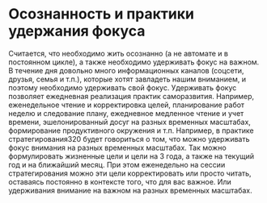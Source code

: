 # Осознанность и практики удержания фокуса

Считается, что необходимо жить осознанно (а не автомате и в постоянном цикле), а также необходимо удерживать фокус на важном. В течение дня довольно много информационных каналов (соцсети, друзья, семья и т.п.), которые хотят завладеть нашим вниманием, и поэтому необходимо удерживать свой фокус. Удерживать фокус позволяет ежедневная реализация практик саморазвития. Например, еженедельное чтение и корректировка целей, планирование работ неделю и следование плану, ежедневное медленное чтение и учет времени, эшелонированный досуг на разных временных масштабах, формирование продуктивного окружения и т.п.
Например, в практике стратегирования320 будет говориться о том, что можно удерживать фокус внимания на разных временных масштабах. Так можно формулировать жизненные цели и цели на 3 года, а также на текущий год и на ближайший месяц. При этом еженедельно на сессии стратегирования можно эти цели корректировать или просто читать, оставаясь постоянно в контексте того, что для вас важное. Или удерживания внимание на важном на разных временных масштабах.
